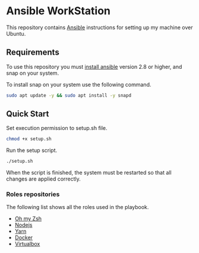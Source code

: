 # Ansible WorkStation

This repository contains [Ansible](http://docs.ansible.com/) instructions for setting up my machine over Ubuntu.

## Requirements

To use this repository you must [install ansible](https://docs.ansible.com/ansible/latest/installation_guide/intro_installation.html) version 2.8 or higher, and snap on your system.

To install snap on your system use the following command.

```bash
sudo apt update -y && sudo apt install -y snapd
```

## Quick Start

Set execution permission to setup.sh file.

```bash
chmod +x setup.sh
```

Run the setup script.

```bash
./setup.sh
```
When the script is finished, the system must be restarted so that all changes are applied correctly.

### Roles repositories

The following list shows all the roles used in the playbook.

- [Oh my Zsh](https://github.com/gantsign/ansible-role-oh-my-zsh)
- [Nodejs](https://github.com/geerlingguy/ansible-role-nodejs)
- [Yarn](https://github.com/Oefenweb/ansible-yarn)
- [Docker](https://github.com/geerlingguy/ansible-role-docker)
- [Virtualbox](https://github.com/Oefenweb/ansible-virtualbox)